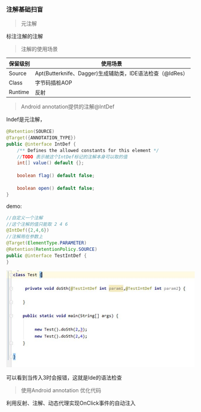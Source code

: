 ### 注解基础扫盲



> 元注解

标注注解的注解



> 注解的使用场景

| 保留级别 | 使用场景                                                  |
| -------- | --------------------------------------------------------- |
| Source   | Apt(Butterknife、Dagger)生成辅助类，IDE语法检查（@IdRes） |
| Class    | 字节码插桩AOP                                             |
| Runtime  | 反射                                                      |





> Android annotation提供的注解@IntDef

Indef是元注解，

```java
@Retention(SOURCE)
@Target({ANNOTATION_TYPE})
public @interface IntDef {
    /** Defines the allowed constants for this element */
    //TODO 表示被这个IntDef标记的注解本身可以取的值
    int[] value() default {};

    boolean flag() default false;

    boolean open() default false;
}
```

demo:

```java
//自定义一个注解
//这个注解的值只能取 2 4 6
@IntDef({2,4,6})
//注解用在参数上
@Target(ElementType.PARAMETER)
@Retention(RetentionPolicy.SOURCE)
public @interface TestIntDef {
}

```

![](image/7212303.jpg)

可以看到当传入3时会报错，这就是Ide的语法检查



> 使用Android annotation 优化代码





利用反射、注解、动态代理实现OnClick事件的自动注入